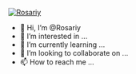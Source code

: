 [![Rosariy](https://www.herokucdn.com/deploy/button.svg)](https://heroku.com/deploy?template=DalinMathew/AutoFilterBotV3)






- 👋 Hi, I’m @Rosariy
- 👀 I’m interested in ...
- 🌱 I’m currently learning ...
- 💞️ I’m looking to collaborate on ...
- 📫 How to reach me ...

<!---
Rosariy/Rosariy is a ✨ special ✨ repository because its `README.md` (this file) appears on your GitHub profile.
You can click the Preview link to take a look at your changes.
--->
